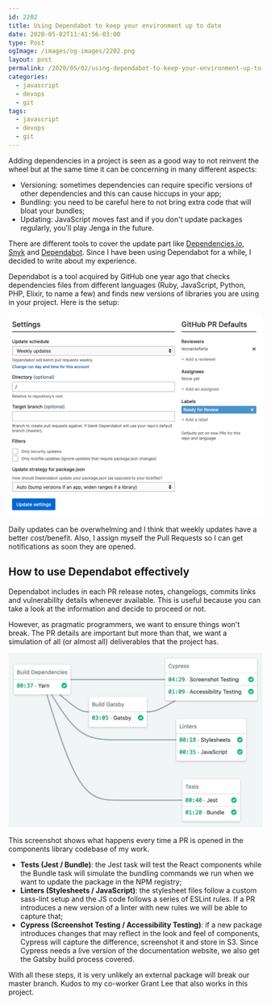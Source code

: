 ```yaml
---
id: 2202
title: Using Dependabot to keep your environment up to date
date: 2020-05-02T11:41:56-03:00
type: Post
ogImage: /images/og-images/2202.png
layout: post
permalink: /2020/05/02/using-dependabot-to-keep-your-environment-up-to-date
categories:
  - javascript
  - devops
  - git
tags:
  - javascript
  - devops
  - git
---
```


Adding dependencies in a project is seen as a good way to not reinvent the wheel but at the same time it can be concerning in many different aspects:
- Versioning: sometimes dependencies can require specific versions of other dependencies and this can cause hiccups in your app;
- Bundling: you need to be careful here to not bring extra code that will bloat your bundles;
- Updating: JavaScript moves fast and if you don't update packages regularly, you'll play Jenga in the future.

There are different tools to cover the update part like [Dependencies.io](https://dependencies.io), [Snyk](https://snyk.io/) and [Dependabot](https://dependabot.com/). Since I have been using Dependabot for a while, I decided to write about my experience.

Dependabot is a tool acquired by GitHub one year ago that checks dependencies files from different languages (Ruby, JavaScript, Python, PHP, Elixir, to name a few) and finds new versions of libraries you are using in your project. Here is the setup:

![Dependabot screenshot](/wp-content/uploads/2020/05/dependabot.jpg)

Daily updates can be overwhelming and I think that weekly updates have a better cost/benefit. Also, I assign myself the Pull Requests so I can get notifications as soon they are opened.

## How to use Dependabot effectively

Dependabot includes in each PR release notes, changelogs, commits links and vulnerability details whenever available. This is useful because you can take a look at the information and decide to proceed or not.

However, as pragmatic programmers, we want to ensure things won't break. The PR details are important but more than that, we want a simulation of all (or almost all) deliverables that the project has.

![CI Integration](/wp-content/uploads/2020/05/semaphore.jpg)

This screenshot shows what happens every time a PR is opened in the components library codebase of my work.

- **Tests (Jest / Bundle)**: the Jest task will test the React components while the Bundle task will simulate the bundling commands we run when we want to update the package in the NPM registry;
- **Linters (Stylesheets / JavaScript)**: the stylesheet files follow a custom sass-lint setup and the JS code follows a series of ESLint rules. If a PR introduces a new version of a linter with new rules we will be able to capture that;
- **Cypress (Screenshot Testing / Accessibility Testing)**: if a new package introduces changes that may reflect in the look and feel of components, Cypress will capture the difference, screenshot it and store in S3. Since Cypress needs a live version of the documentation website, we also get the Gatsby build process covered.

With all these steps, it is very unlikely an external package will break our master branch. Kudos to my co-worker Grant Lee that also works in this project.
